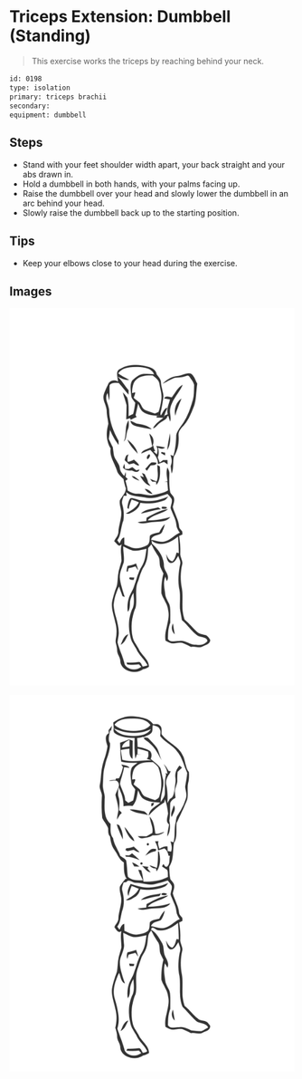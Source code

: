 # Triceps Extension: Dumbbell (Standing)
> This exercise works the triceps by reaching behind your neck.

``` 
id: 0198 
type: isolation 
primary: triceps brachii 
secondary:  
equipment: dumbbell 
``` 

## Steps

 - Stand with your feet shoulder width apart, your back straight and your abs drawn in.
 - Hold a dumbbell in both hands, with your palms facing up.
 - Raise the dumbbell over your head and slowly lower the dumbbell in an arc behind your head.
 - Slowly raise the dumbbell back up to the starting position.

## Tips

 - Keep your elbows close to your head during the exercise.

## Images

![](./../svg/0198-relaxation.svg)

![](./../svg/0198-tension.svg)
